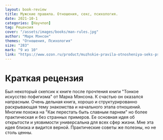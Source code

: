 ```yaml
---
layout: book-review
title: Мужские правила. Отношения, секс, психология.
date: 2021-10-1
categories: [Научпоп]
tag: Рецензия
cover: "/assets/images/books/man-rules.jpg"
author: "Марк Мэнсон"
themes: "Отношения, Психология"
size: "283"
mark: "9 из 10"
link: "https://www.ozon.ru/product/muzhskie-pravila-otnosheniya-seks-psihologiya-menson-mark-231026712/?sh=6AwoygPF"
---
```


# Краткая рецензия
Был некоторый скепсик к книге после прочтения книги "Тонкое искусство пофигизма" от Марка Мэнсона. К счастью он оказался напрасным.
Очень дельная книга, хорошо и структурированно раскрывающая тему знакомства и начального этапа отношений.
Многим похожа на "Как перестать быть славным парнем" но более практическая и без странных примеров.
Ее основная идея об открытости и уязвимости универсальна для всех сфер жизни. Мне эта идея близка и видится верной. Практические советы же полезны, но не столь ценны.

